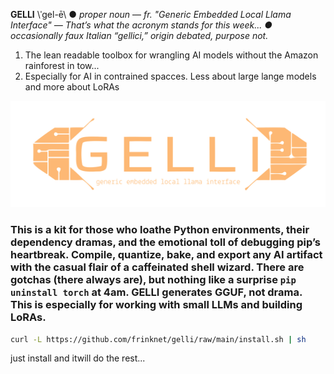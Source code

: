 **GELLI** \ˈgel-ē\ ● *proper noun* — *fr. "Generic Embedded Local Llama Interface" — That’s what the acronym stands for this week... ● occasionally faux Italian “gellici,” origin debated, purpose not.*

1. The lean readable toolbox for wrangling AI models without the Amazon rainforest in tow...
2. Especially for AI in contrained spacces. Less about large lange models and more about  LoRAs

![logo](logo.svg)

### This is a kit for those who loathe Python environments, their dependency dramas, and the emotional toll of debugging pip’s heartbreak. Compile, quantize, bake, and export any AI artifact with the casual flair of a caffeinated shell wizard. There are gotchas (there always are), but nothing like a surprise `pip uninstall torch` at 4am. GELLI generates GGUF, not drama. This is especially for working with  small LLMs and building LoRAs.

```bash
curl -L https://github.com/frinknet/gelli/raw/main/install.sh | sh
```

just install and itwill do the rest...
